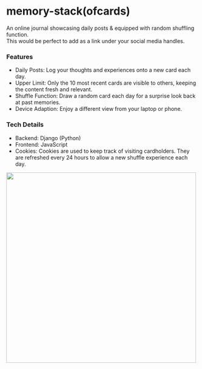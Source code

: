 # memory-stack(ofcards)
An online journal showcasing daily posts &amp; equipped with random shuffling function.<br>
This would be perfect to add as a link under your social media handles. 

### Features
- Daily Posts: Log your thoughts and experiences onto a new card each day.
- Upper Limit: Only the 10 most recent cards are visible to others, keeping the content fresh and relevant.
- Shuffle Function: Draw a random card each day for a surprise look back at past memories.
- Device Adaption: Enjoy a different view from your laptop or phone. 

### Tech Details
- Backend: Django (Python)
- Frontend: JavaScript 
- Cookies: Cookies are used to keep track of visiting cardholders. They are refreshed every 24 hours to allow a new shuffle experience each day.
<img src="https://github.com/user-attachments/assets/26f658c9-bc57-4535-8195-7fa5b119fc55" width="500">

